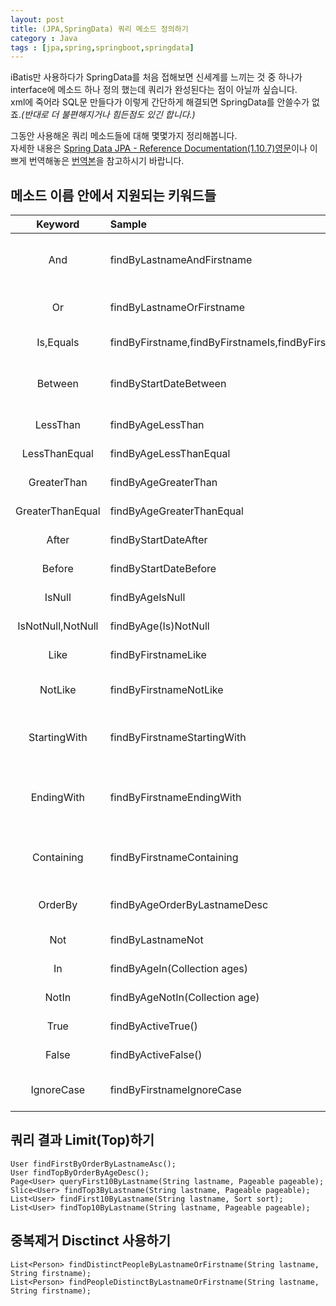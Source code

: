 ```yaml
---
layout: post
title: (JPA,SpringData) 쿼리 메소드 정의하기
category : Java
tags : [jpa,spring,springboot,springdata]
---
```

iBatis만 사용하다가 SpringData를 처음 접해보면 신세계를 느끼는 것 중 하나가 interface에 메소드 하나 정의 했는데 쿼리가 완성된다는 점이 아닐까 싶습니다.    
xml에 죽어라 SQL문 만들다가 이렇게 간단하게 해결되면 SpringData를 안쓸수가 없죠._(반대로 더 불편해지거나 힘든점도 있긴 합니다.)_    

그동안 사용해온 쿼리 메소드들에 대해 몇몇가지 정리해봅니다.   
자세한 내용은 [Spring Data JPA - Reference Documentation(1.10.7)영문](http://docs.spring.io/spring-data/jpa/docs/1.10.7.RELEASE/reference/html/)이나 이쁘게 번역해놓은 [번역본](http://arahansa.github.io/docs_spring/jpa.html)을 참고하시기 바랍니다.   


메소드 이름 안에서 지원되는 키워드들
----

|Keyword|Sample|JPQL snippet|
|:----:|:----|:----|
|And|findByLastnameAndFirstname|… where x.lastname = ?1 and x.firstname = ?2|
|Or|findByLastnameOrFirstname|… where x.lastname = ?1 or x.firstname = ?2|
|Is,Equals|findByFirstname,findByFirstnameIs,findByFirstnameEquals|… where x.firstname = 1?|
|Between|findByStartDateBetween|… where x.startDate between 1? and ?2|
|LessThan|findByAgeLessThan|… where x.age < ?1|
|LessThanEqual|findByAgeLessThanEqual|… where x.age ⇐ ?1|
|GreaterThan|findByAgeGreaterThan|… where x.age > ?1|
|GreaterThanEqual|findByAgeGreaterThanEqual|… where x.age >= ?1|
|After|findByStartDateAfter|… where x.startDate > ?1|
|Before|findByStartDateBefore|… where x.startDate < ?1|
|IsNull|findByAgeIsNull|… where x.age is null|
|IsNotNull,NotNull|findByAge(Is)NotNull|… where x.age not null|
|Like|findByFirstnameLike|… where x.firstname like ?1|
|NotLike|findByFirstnameNotLike|… where x.firstname not like ?1|
|StartingWith|findByFirstnameStartingWith|… where x.firstname like ?1 (parameter bound with appended %)|
|EndingWith|findByFirstnameEndingWith|… where x.firstname like ?1 (parameter bound with prepended %)|
|Containing|findByFirstnameContaining|… where x.firstname like ?1 (parameter bound wrapped in %)|
|OrderBy|findByAgeOrderByLastnameDesc|… where x.age = ?1 order by x.lastname desc|
|Not|findByLastnameNot|… where x.lastname <> ?1|
|In|findByAgeIn(Collection<Age> ages)|… where x.age in ?1|
|NotIn|findByAgeNotIn(Collection<Age> age)|… where x.age not in ?1|
|True|findByActiveTrue()|… where x.active = true|
|False|findByActiveFalse()|… where x.active = false|
|IgnoreCase|findByFirstnameIgnoreCase|… where UPPER(x.firstame) = UPPER(?1)|


쿼리 결과 Limit(Top)하기
----
    User findFirstByOrderByLastnameAsc();
    User findTopByOrderByAgeDesc();
    Page<User> queryFirst10ByLastname(String lastname, Pageable pageable);
    Slice<User> findTop3ByLastname(String lastname, Pageable pageable);
    List<User> findFirst10ByLastname(String lastname, Sort sort);
    List<User> findTop10ByLastname(String lastname, Pageable pageable);

중복제거 Disctinct 사용하기
----
    List<Person> findDistinctPeopleByLastnameOrFirstname(String lastname, String firstname);    
    List<Person> findPeopleDistinctByLastnameOrFirstname(String lastname, String firstname);
